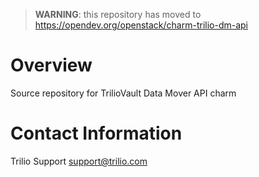 > **WARNING**: this repository has moved to https://opendev.org/openstack/charm-trilio-dm-api

# Overview

Source repository for TrilioVault Data Mover API charm

# Contact Information

Trilio Support <support@trilio.com>
